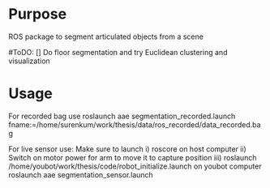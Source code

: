 # Purpose
ROS package to segment articulated objects from a scene

#ToDO:
[] Do floor segmentation and try Euclidean clustering and visualization

# Usage
For recorded bag use 
roslaunch aae segmentation_recorded.launch fname:=/home/surenkum/work/thesis/data/ros_recorded/data_recorded.bag

For live sensor use:
Make sure to launch 
i) roscore on host computer 
ii) Switch on motor power for arm to move it to capture position
iii) roslaunch /home/youbot/work/thesis/code/robot_initialize.launch on youbot computer
roslaunch aae segmentation_sensor.launch
